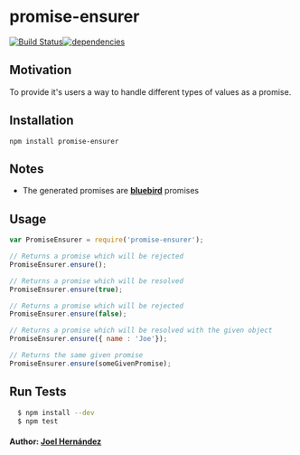 # promise-ensurer

[![Build Status](https://travis-ci.org/thefabulousdev/promise-ensurer.svg?branch=master)](https://travis-ci.org/thefabulousdev/promise-ensurer)[![dependencies](https://david-dm.org/thefabulousdev/promise-ensurer.svg)](https://david-dm.org/thefabulousdev/promise-ensurer)

## Motivation
To provide it's users a way to handle different types of values as a promise.

## Installation

    npm install promise-ensurer

## Notes
 - The generated promises are **[bluebird](http://bluebirdjs.com/)** promises 

## Usage

```js
var PromiseEnsurer = require('promise-ensurer');

// Returns a promise which will be rejected
PromiseEnsurer.ensure();

// Returns a promise which will be resolved
PromiseEnsurer.ensure(true); 

// Returns a promise which will be rejected
PromiseEnsurer.ensure(false);

// Returns a promise which will be resolved with the given object
PromiseEnsurer.ensure({ name : 'Joe'});

// Returns the same given promise
PromiseEnsurer.ensure(someGivenPromise);
```

## Run Tests

``` bash
  $ npm install --dev
  $ npm test
```

#### Author: [Joel Hernández](https://github.com/thefabulousdev)
